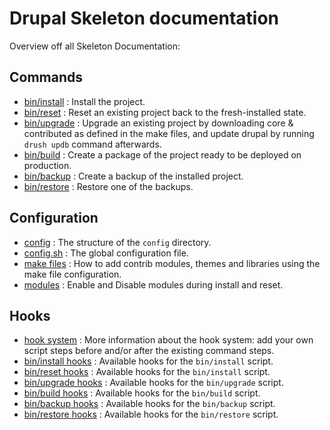 # Drupal Skeleton documentation

Overview off all Skeleton Documentation:

## Commands
- [bin/install](command-install.md) : Install the project.
- [bin/reset](command-reset.md) : Reset an existing project back to the 
  fresh-installed state.
- [bin/upgrade](command-upgrade.md) : Upgrade an existing project by downloading
  core & contributed as defined in the make files, and update drupal by running 
  `drush updb` command afterwards.
- [bin/build](command-build.md) : Create a package of the project ready to be 
  deployed on production.
- [bin/backup](command-backup.md) : Create a backup of the installed project.
- [bin/restore](command-restore.md) : Restore one of the backups.

  
## Configuration
- [config](config.md) : The structure of the `config` directory. 
- [config.sh](config-config.md) : The global configuration file.
- [make files](config-make.md) : How to add contrib modules, themes and 
  libraries using the make file configuration.
- [modules](config-modules.md) : Enable and Disable modules during install and
  reset.


## Hooks
- [hook system](hooks.md) : More information about the hook system: add
  your own script steps before and/or after the existing command steps.
- [bin/install hooks](hooks-install.md) : Available hooks for the `bin/install` 
  script.
- [bin/reset hooks](hooks-reset.md) : Available hooks for the `bin/install` 
  script.
- [bin/upgrade hooks](hooks-upgrade.md) : Available hooks for the `bin/upgrade` 
  script.
- [bin/build hooks](hooks-build.md) : Available hooks for the `bin/build` 
  script.
- [bin/backup hooks](hooks-backup.md) : Available hooks for the `bin/backup`
  script.
- [bin/restore hooks](hooks-restore.md) : Available hooks for the `bin/restore`
  script.
